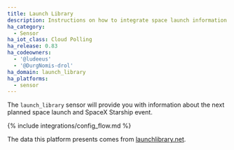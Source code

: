 ```yaml
---
title: Launch Library
description: Instructions on how to integrate space launch information within Home Assistant.
ha_category:
  - Sensor
ha_iot_class: Cloud Polling
ha_release: 0.83
ha_codeowners:
  - '@ludeeus'
  - '@DurgNomis-drol'
ha_domain: launch_library
ha_platforms:
  - sensor
---
```


The `launch_library` sensor will provide you with information about the next planned space launch and SpaceX Starship event.

{% include integrations/config_flow.md %}

The data this platform presents comes from [launchlibrary.net][launchlibrary].

[launchlibrary]: https://launchlibrary.net/

